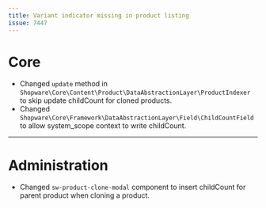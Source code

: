 ```yaml
---
title: Variant indicator missing in product listing
issue: 7447
---
```

# Core
* Changed `update` method in `Shopware\Core\Content\Product\DataAbstractionLayer\ProductIndexer` to skip update childCount for cloned products.
* Changed `Shopware\Core\Framework\DataAbstractionLayer\Field\ChildCountField` to allow system_scope context to write childCount.
___
# Administration
* Changed `sw-product-clone-modal` component to insert childCount for parent product when cloning a product.
